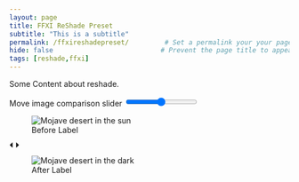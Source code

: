 ```yaml
---
layout: page
title: FFXI ReShade Preset
subtitle: "This is a subtitle"  
permalink: /ffxireshadepreset/         # Set a permalink your your page
hide: false                           # Prevent the page title to appear in the navbar
tags: [reshade,ffxi]
---
```


Some Content about reshade.

<section class="image-comparison" data-component="image-comparison-slider">
  <div class="image-comparison__slider-wrapper">
    <label for="image-comparison-range" class="image-comparison__label">Move image comparison slider</label>
    <input type="range" min="0" max="100" value="50" class="image-comparison__range" id="image-compare-range" data-image-comparison-range="">
    <div class="image-comparison__image-wrapper  image-comparison__image-wrapper--overlay" data-image-comparison-overlay="">
      <figure class="image-comparison__figure image-comparison__figure--overlay">
        <picture class="image-comparison__picture">
          <source media="(max-width: 40em)" srcset="https://images.unsplash.com/photo-1566702580807-95611c919b47?ixlib=rb-1.2.1&ixid=eyJhcHBfaWQiOjEyMDd9&auto=format&fit=crop&w=600&h=400&q=80">
          <source media="(min-width: 40.0625em) and (max-width: 48em)" srcset="https://images.unsplash.com/photo-1566702580807-95611c919b47?ixlib=rb-1.2.1&ixid=eyJhcHBfaWQiOjEyMDd9&auto=format&fit=crop&w=900&h=600&q=80">
          <img src="https://images.unsplash.com/photo-1566702580807-95611c919b47?ixlib=rb-1.2.1&ixid=eyJhcHBfaWQiOjEyMDd9&auto=format&fit=crop&w=1500&h=1000&q=80" alt="Mojave desert in the sun" class="image-comparison__image">
        </picture>
        <figcaption class="image-comparison__caption image-comparison__caption--before">
          <span class="image-comparison__caption-body">Before Label</span>
        </figcaption>
      </figure>
    </div>
    <div class="image-comparison__slider" data-image-comparison-slider="">
      <span class="image-comparison__thumb" data-image-comparison-thumb="">
        <svg class="image-comparison__thumb-icon" xmlns="http://www.w3.org/2000/svg" width="18" height="10" viewBox="0 0 18 10" fill="currentColor">
          <path class="image-comparison__thumb-icon--left" d="M12.121 4.703V.488c0-.302.384-.454.609-.24l4.42 4.214a.33.33 0 0 1 0 .481l-4.42 4.214c-.225.215-.609.063-.609-.24V4.703z"></path>
          <path class="image-comparison__thumb-icon--right" d="M5.879 4.703V.488c0-.302-.384-.454-.609-.24L.85 4.462a.33.33 0 0 0 0 .481l4.42 4.214c.225.215.609.063.609-.24V4.703z"></path>
        </svg>
      </span>
    </div>
    <div class="image-comparison__image-wrapper">
      <figure class="image-comparison__figure">
        <picture class="image-comparison__picture">
          <source media="(max-width: 40em)" srcset="https://images.unsplash.com/photo-1554110397-9bac083977c6?ixlib=rb-1.2.1&ixid=eyJhcHBfaWQiOjEyMDd9&auto=format&fit=crop&w=600&height=400&q=80">
          <source media="(min-width: 40.0625em) and (max-width: 48em)" srcset="https://images.unsplash.com/photo-1554110397-9bac083977c6?ixlib=rb-1.2.1&ixid=eyJhcHBfaWQiOjEyMDd9&auto=format&fit=crop&w=900&height=600&q=80">
          <img src="https://images.unsplash.com/photo-1554110397-9bac083977c6?ixlib=rb-1.2.1&ixid=eyJhcHBfaWQiOjEyMDd9&auto=format&fit=crop&w=1500&height=1000&q=80" alt="Mojave desert in the dark" class="image-comparison__image">
        </picture>
        <figcaption class="image-comparison__caption image-comparison__caption--after">
          <span class="image-comparison__caption-body">After Label</span>
        </figcaption>
      </figure>
    </div>
  </div>
</section>

<script src="{{ '/assets/js/imagecomparison.js' | relative_url }}"></script>

